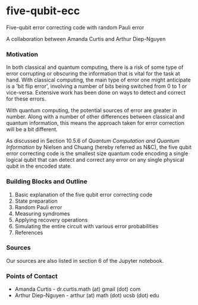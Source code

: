 # five-qubit-ecc
Five-qubit error correcting code with random Pauli error

A collaboration between Amanda Curtis and Arthur Diep-Nguyen

### Motivation

In both classical and quantum computing, there is a risk of some type of error corrupting or obscuring the information that is vital for the task at hand. With classical computing, the main type of error one might anticipate is a 'bit flip error', involving a number of bits being switched from 0 to 1 or vice-versa. Extensive work has been done on ways to detect and correct for these errors. 

With quantum computing, the potential sources of error are greater in number. Along with a number of other differences between classical and quantum information, this means the approach taken for error correction will be a bit different.   

As discussed in Section 10.5.6 of *Quantum Computation and Quantum Information* by Nielsen and Chuang (hereby referred as N&C), the five qubit error correcting code is the smallest size quantum code encoding a single logical qubit that can detect and correct any error on any single physical qubit in the encoded state.


### Building Blocks and Outline 

1. Basic explanation of the five qubit error correcting code
2. State preparation
3. Random Pauli error
4. Measuring syndromes
5. Applying recovery operations
6. Simulating the entire circuit with various error probabilities
7. References



### Sources 

Our sources are also listed in section 6 of the Jupyter notebook. 

### Points of Contact 

- Amanda Curtis - dr.curtis.math (at) gmail (dot) com
- Arthur Diep-Nguyen - arthur (at) math (dot) ucsb (dot) edu



